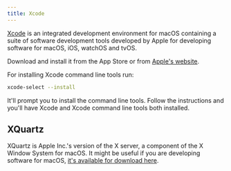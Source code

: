 ```yaml
---
title: Xcode
---
```



[Xcode](https://developer.apple.com/xcode/) is an integrated development environment for macOS containing a suite of software development tools developed by Apple for developing software for macOS, iOS, watchOS and tvOS.

Download and install it from the App Store or from [Apple's website](https://developer.apple.com/xcode/).

For installing Xcode command line tools run:

```sh
xcode-select --install
```

It'll prompt you to install the command line tools. Follow the instructions and you'll have Xcode and Xcode command line tools both installed.

## XQuartz

XQuartz is Apple Inc.'s version of the X server, a component of the X Window System for macOS. It might be useful if you are developing software for macOS, [it's available for download here](http://xquartz.macosforge.org/landing/).
